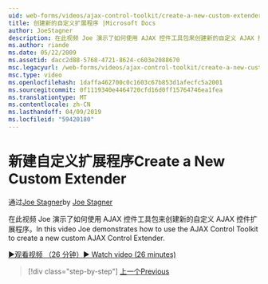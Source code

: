 ```yaml
---
uid: web-forms/videos/ajax-control-toolkit/create-a-new-custom-extender
title: 创建新的自定义扩展程序 |Microsoft Docs
author: JoeStagner
description: 在此视频 Joe 演示了如何使用 AJAX 控件工具包来创建新的自定义 AJAX 控件扩展程序。
ms.author: riande
ms.date: 05/22/2009
ms.assetid: dacc2d88-5768-4721-8624-c603e2088670
msc.legacyurl: /web-forms/videos/ajax-control-toolkit/create-a-new-custom-extender
msc.type: video
ms.openlocfilehash: 1daffa462700c0c1603c67b853d1afecfc5a2001
ms.sourcegitcommit: 0f1119340e4464720cfd16d0ff15764746ea1fea
ms.translationtype: MT
ms.contentlocale: zh-CN
ms.lasthandoff: 04/09/2019
ms.locfileid: "59420180"
---
```

# <a name="create-a-new-custom-extender"></a><span data-ttu-id="6286a-103">新建自定义扩展程序</span><span class="sxs-lookup"><span data-stu-id="6286a-103">Create a New Custom Extender</span></span>

<span data-ttu-id="6286a-104">通过[Joe Stagner](https://github.com/JoeStagner)</span><span class="sxs-lookup"><span data-stu-id="6286a-104">by [Joe Stagner](https://github.com/JoeStagner)</span></span>

<span data-ttu-id="6286a-105">在此视频 Joe 演示了如何使用 AJAX 控件工具包来创建新的自定义 AJAX 控件扩展程序。</span><span class="sxs-lookup"><span data-stu-id="6286a-105">In this video Joe demonstrates how to use the AJAX Control Toolkit to create a new custom AJAX Control Extender.</span></span>

[<span data-ttu-id="6286a-106">&#9654;观看视频 （26 分钟）</span><span class="sxs-lookup"><span data-stu-id="6286a-106">&#9654; Watch video (26 minutes)</span></span>](https://channel9.msdn.com/Blogs/ASP-NET-Site-Videos/create-a-new-custom-extender)

> [!div class="step-by-step"]
> [<span data-ttu-id="6286a-107">上一个</span><span class="sxs-lookup"><span data-stu-id="6286a-107">Previous</span></span>](editor-control-custom.md)
